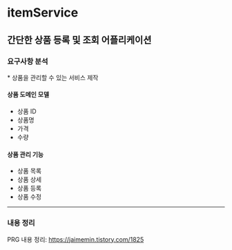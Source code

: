 # itemService

간단한 상품 등록 및 조회 어플리케이션
---
<h3>요구사항 분석</h3>
* 상품을 관리할 수 있는 서비스 제작  

<h4>상품 도메인 모델</h4>

* 상품 ID
* 상품명
* 가격
* 수량

<h4>상품 관리 기능</h4>

* 상품 목록
* 상품 상세
* 상품 등록
* 상품 수정
---
<h3>내용 정리</h3>

PRG 내용 정리: https://jaimemin.tistory.com/1825
